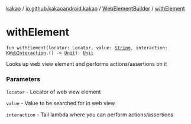 [kakao](../../index.md) / [io.github.kakaoandroid.kakao](../index.md) / [WebElementBuilder](index.md) / [withElement](./with-element.md)

# withElement

`fun withElement(locator: Locator, value: `[`String`](https://kotlinlang.org/api/latest/jvm/stdlib/kotlin/-string/index.html)`, interaction: `[`KWebInteraction`](-k-web-interaction/index.md)`.() -> `[`Unit`](https://kotlinlang.org/api/latest/jvm/stdlib/kotlin/-unit/index.html)`): `[`Unit`](https://kotlinlang.org/api/latest/jvm/stdlib/kotlin/-unit/index.html)

Looks up web view element and performs actions/assertions on it

### Parameters

`locator` - Locator of web view element

`value` - Value to be searched for in web view

`interaction` - Tail lambda where you can perform actions/assertions